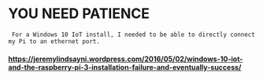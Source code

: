 # YOU NEED PATIENCE

``` For a Windows 10 IoT install, I needed to be able to directly connect my Pi to an ethernet port.```
#### https://jeremylindsayni.wordpress.com/2016/05/02/windows-10-iot-and-the-raspberry-pi-3-installation-failure-and-eventually-success/
